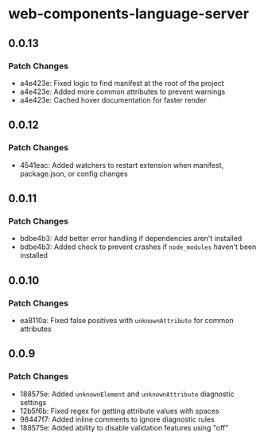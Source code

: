 # web-components-language-server

## 0.0.13

### Patch Changes

- a4e423e: Fixed logic to find manifest at the root of the project
- a4e423e: Added more common attributes to prevent warnings
- a4e423e: Cached hover documentation for faster render

## 0.0.12

### Patch Changes

- 4541eac: Added watchers to restart extension when manifest, package.json, or config changes

## 0.0.11

### Patch Changes

- bdbe4b3: Add better error handling if dependencies aren't installed
- bdbe4b3: Added check to prevent crashes if `node_modules` haven't been installed

## 0.0.10

### Patch Changes

- ea8110a: Fixed false positives with `unknownAttribute` for common attributes

## 0.0.9

### Patch Changes

- 188575e: Added `unknownElement` and `unknownAttribute` diagnostic settings
- 12b5f6b: Fixed regex for getting attribute values with spaces
- 98447f7: Added inline comments to ignore diagnostic rules
- 188575e: Added ability to disable validation features using "off"
